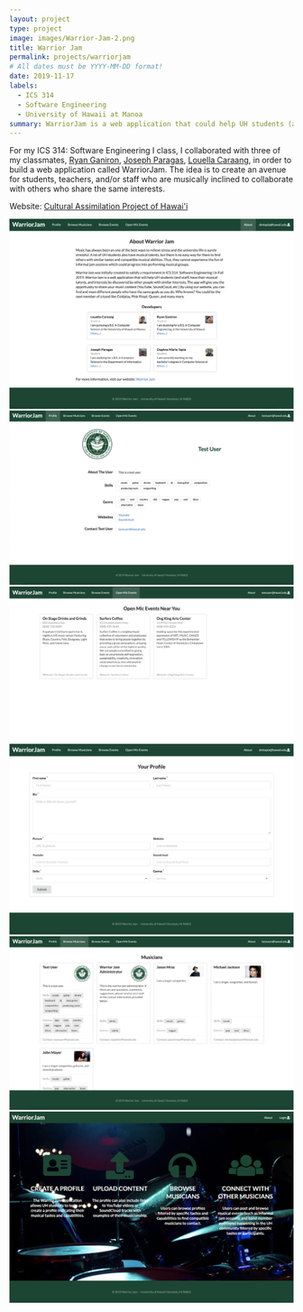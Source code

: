 ```yaml
---
layout: project
type: project
image: images/Warrior-Jam-2.png
title: Warrior Jam
permalink: projects/warriorjam
# All dates must be YYYY-MM-DD format!
date: 2019-11-17
labels:
  - ICS 314
  - Software Engineering
  - University of Hawaii at Manoa
summary: WarriorJam is a web application that could help UH students (and staff) have their musical talents and interests be discovered by others affiliated with the University of Hawai'i school system who may have similar interests.
---
```


For my ICS 314: Software Engineering I class, I collaborated with three of my classmates, <a href="https://ryan38.github.io/">Ryan Ganiron</a>, <a href="https://joeparagas.github.io/">Joseph Paragas</a>, <a href="https://lcaraang.github.io/">Louella Caraang</a>, in order to build a web application called WarriorJam. The idea is to create an avenue for students, teachers, and/or staff who are musically inclined to collaborate with others who share the same interests.

Website: <a href="https://warrior-jam.github.io/">Cultural Assimilation Project of Hawai'i</a>

<div class="ui centered images">
<img class="ui rounded image" size="500px" src="../images/wj-about.png">
<img class="ui rounded image" size="500px" src="../images/Profile-page.png">
<img class="ui rounded image" size="500px" src="../images/Browse-Open-Mics.png">
</div>
<div class="ui centered images">
<img class="ui rounded image" size="500px" src="../images/wj-create-profile.png">
<img class="ui rounded image" size="500px" src="../images/Browse-Musicians-2.png">
<img class="ui rounded image" size="500px" src="../images/Warrior-Jam.png">
</div>
